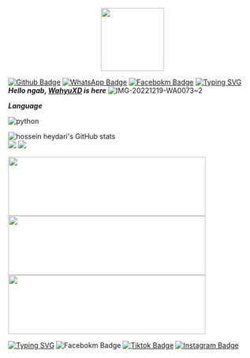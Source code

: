 <p align="center">
  <a href="https://github.com/Zerotwo"><img src="https://avatars3.githubusercontent.com/u/28254882?s=400&u=25765902db0b709938966cf4127ac11af5eafb5d&v=4" height="128" width="128" /></a>
</p>

[![Github Badge](https://img.shields.io/badge/-WhyuXD-white?style=flat&logo=Github&logoColor=black&link=https://github.com/WhyuXD/)](https://github.com/WhyuXS)  [![WhatsApp Badge](https://img.shields.io/badge/-Press-white?style=flat&logo=WhatsApp&logoColor=green&link=https://wa.me/6283132458199/)](https://wa.me/-6283132458199-green/) 
[![Facebokm Badge](https://img.shields.io/badge/-WaGyoXD-white?style=flat&logo=Facebook&.logoColor=green&link=https://www.facebook.com/WaGyoXD/)](https://www.facebook.com/WaGyoXD)
[![Typing SVG](https://readme-typing-svg.herokuapp.com?font=Koulen&size=25&duration=8000&color=light&center=true&vCenter=true&multiline=true&width=600&lines=Selamat+Datang+Digithub+Wahyu+XD+Don't+Forget+To+Follow+Anj)](https://git.io/typing-svg)
***Hello ngab, [WahyuXD]() is here***
![IMG-20221219-WA0073~2](https://user-images.githubusercontent.com/115902571/208432603-40622335-4f1c-430d-aa68-20951d840276.jpg)

***Language***

![python](https://img.shields.io/badge/-python-black?style=for-the-badge&logo=python&logoColor=white&labelColor=8E2DE2)

   <img src="https://github-readme-stats.vercel.app/api?username=WhyuXD&show_icons=true&include_all_commits=true&theme=monokai" alt="hossein heydari's GitHub stats" /><br />
        <img src="https://github-readme-streak-stats.herokuapp.com/?user=WhyuXD&theme=monokai"/>
        <img src="https://github-readme-stats.vercel.app/api/top-langs/?username=WhyuXD&layout=compact&theme=monokai&langs_count=15"/><br />
<!--
**WhyuXD/WhyuXD** is a ✨ _special_ ✨ repository because its `README.md` (this file) appears on your GitHub profile.

Here are some ideas to get you started:

- 🔭 I’m currently working on ...
- 🌱 I’m currently learning ...
- 👯 I’m looking to collaborate on ...
- 🤔 I’m looking for help with ...
- 💬 Ask me about ...
- 📫 How to reach me: ...
- 😄 Pronouns: ...
- ⚡ Fun fact: ...
-->
<a href="https://github.com/WhyuXD/sharev1"><img width="400" height="120" src="https://github-readme-stats.vercel.app/api/pin/?username=WhyuXD&repo=sharev1&theme=monokai"></a>
<a href="https://github.com/WhyuXD/KomenFB"><img width="400" height="120" src="https://github-readme-stats.vercel.app/api/pin/?username=WhyuXD&repo=KomenFB&theme=monokai"></a>
<a href="https://github.com/WhyuXD/"><img width="400" height="120" src="https://github-readme-stats.vercel.app/api/pin/?username=WhyuXD&repo=sharev2&theme=monokai"></a>
</p>


[![Typing SVG](https://readme-typing-svg.herokuapp.com?font=Koulen&size=25&duration=8000&color=light&center=true&vCenter=true&multiline=true&width=600&lines=Don't+forget+to+also+follow+my+social+media+accounts)](https://git.io/typing-svg)
         ![Facebokm Badge](https://img.shields.io/badge/-MochWahyuDinAmbiaXD-black?style=flat&logo=Facebook&logoColor=pnk&link=https://www.facebook.com/Whyu.Xyzn/)
          [![Tiktok Badge](https://img.shields.io/badge/-@mochwahyuxd.32-black?style=flat&logo=Tiktok&logoColor=white&link=https://www.tiktok.com/@mochwahyuxd.32/)](https://www.tiktok.com/@mochwahyuxd.32-black/)
           [![Instagram Badge](https://img.shields.io/badge/-itsmeewagyo__-f01397?style=flat&logo=Instagram&logoColor=white&link=https://www.instagram.com/itsmeewagyoo_/)](https://www.instagram.com/itsmeewagyoo_/)

